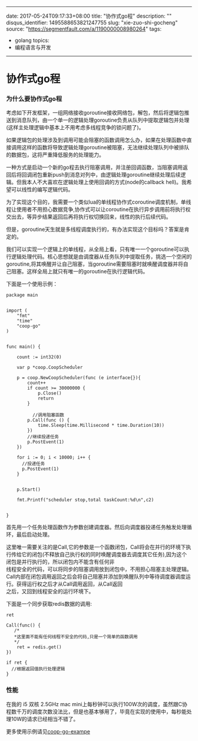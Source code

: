 
---
date: 2017-05-24T09:17:33+08:00
title: "协作式go程"
description: ""
disqus_identifier: 1495588653821247755
slug: "xie-zuo-shi-gocheng"
source: "https://segmentfault.com/a/1190000008980264"
tags: 
- golang 
topics:
- 编程语言与开发
---

协作式go程
==========

### 为什么要协作式go程

考虑如下开发框架，一组网络接收goroutine接收网络包，解包，然后将逻辑包推送到消息队列，由一个单一的逻辑处理goroutine负责从队列中提取逻辑包并处理(这样主处理逻辑中基本上不用考虑多线程竞争的锁问题了)。

如果逻辑包的处理涉及到调用可能会阻塞的函数调用怎么办，如果在处理函数中直接调用这样的函数将导致逻辑处理goroutine被阻塞，无法继续处理队列中被排队的数据包，这将严重降低服务的处理能力。

一种方式是启动一个新的go程去执行阻塞调用，并注册回调函数，当阻塞调用返回后将回调闭包重新push到消息对列中，由逻辑处理goroutine继续处理后续逻辑。但我本人不大喜欢在逻辑处理上使用回调的方式(node的callback
hell)。我希望可以线性的编写逻辑代码。

为了实现这个目的，我需要一个类似lua的单线程协作式coroutine调度机制，单线程让使用者不用担心数据竞争,协作式可以让coroutine在执行异步调用前将执行权交出去，等异步结果返回后再将执行权切换回来，线性的执行后续代码。

但是，goroutine天生就是多线程调度执行的，有办法实现这个目标吗？答案是肯定的。

我们可以实现一个逻辑上的单线程，从全局上看，只有唯一一个goroutine可以执行逻辑处理代码。核心思想就是由调度器从任务队列中提取任务，挑选一个空闲的goroutine,将其唤醒并让自己阻塞，当goroutine需要阻塞时就唤醒调度器并将自己阻塞。这样全局上就只有唯一的goroutine在执行逻辑代码。

下面是一个使用示例：

    package main


    import (
        "fmt"
        "time"
        "coop-go"
    )


    func main() {

        count := int32(0)
        
        var p *coop.CoopScheduler

        p = coop.NewCoopScheduler(func (e interface{}){
            count++
            if count >= 30000000 {
                p.Close()
                return
            }

              //调用阻塞函数
            p.Call(func () {
                time.Sleep(time.Millisecond * time.Duration(10))
            })
            //继续投递任务
            p.PostEvent(1)
        })

        for i := 0; i < 10000; i++ {
          //投递任务    
          p.PostEvent(1)
        }


        p.Start()

        fmt.Printf("scheduler stop,total taskCount:%d\n",c2)


    }

首先用一个任务处理函数作为参数创建调度器。然后向调度器投递任务触发处理循环，最后启动处理。

这里唯一需要关注的是Call,它的参数是一个函数闭包，Call将会在并行的环境下执行传给它的闭包(不释放自己执行权的同时唤醒调度器去调度其它任务),因为这个闭包是并行执行的，所以闭包内不能含有任何非\
线程安全的代码，可以将同步的阻塞调用放到闭包中，不用担心阻塞主处理逻辑。Call内部在闭包调用返回之后会将自己阻塞并添加到唤醒队列中等待调度器调度运行。获得运行权之后才从Call调用返回，从Call返回\
之后，又回到线程安全的运行环境下。

下面是一个同步获取redis数据的调用:

    ret

    Call(func() {
       /*
       *这里面不能有任何线程不安全的代码,只是一个简单的函数调用
       */  
        ret = redis.get()
    })

    if ret {
      //根据返回值执行处理逻辑
    }

### 性能

在我的 i5 双核 2.5GHz mac
mini上每秒钟可以执行100W次的调度，虽然跟C协程数千万的调度次数没法比，但是也基本够用了，毕竟在实现的使用中，每秒能处理10W的请求已经相当不错了。

更多使用示例请见[coop-go-exampe](https://github.com/sniperHW/coop-go-example)

